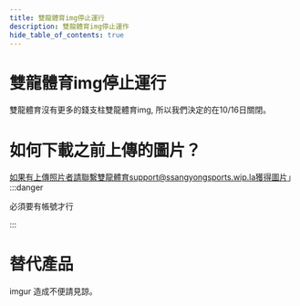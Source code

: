 ```yaml
---
title: 雙龍體育img停止運行
description: 雙龍體育img停止運作
hide_table_of_contents: true
---
```

# 雙龍體育img停止運行
雙龍體育沒有更多的錢支柱雙龍體育img,
所以我們決定的在10/16日關閉。
# 如何下載之前上傳的圖片？
如果有上傳照片者請聯繫雙龍體育support@ssangyongsports.wip.la獲得圖片」
:::danger

必須要有帳號才行

:::

# 替代產品​
imgur
造成不便請見諒。
